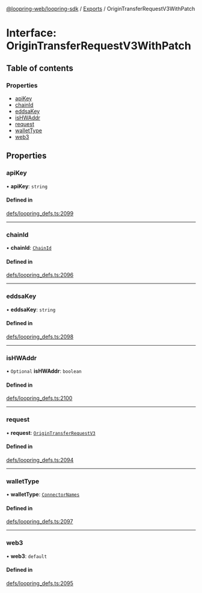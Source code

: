 [@loopring-web/loopring-sdk](../README.md) / [Exports](../modules.md) / OriginTransferRequestV3WithPatch

# Interface: OriginTransferRequestV3WithPatch

## Table of contents

### Properties

- [apiKey](OriginTransferRequestV3WithPatch.md#apikey)
- [chainId](OriginTransferRequestV3WithPatch.md#chainid)
- [eddsaKey](OriginTransferRequestV3WithPatch.md#eddsakey)
- [isHWAddr](OriginTransferRequestV3WithPatch.md#ishwaddr)
- [request](OriginTransferRequestV3WithPatch.md#request)
- [walletType](OriginTransferRequestV3WithPatch.md#wallettype)
- [web3](OriginTransferRequestV3WithPatch.md#web3)

## Properties

### apiKey

• **apiKey**: `string`

#### Defined in

[defs/loopring_defs.ts:2099](https://github.com/Loopring/loopring_sdk/blob/c031084/src/defs/loopring_defs.ts#L2099)

___

### chainId

• **chainId**: [`ChainId`](../enums/ChainId.md)

#### Defined in

[defs/loopring_defs.ts:2096](https://github.com/Loopring/loopring_sdk/blob/c031084/src/defs/loopring_defs.ts#L2096)

___

### eddsaKey

• **eddsaKey**: `string`

#### Defined in

[defs/loopring_defs.ts:2098](https://github.com/Loopring/loopring_sdk/blob/c031084/src/defs/loopring_defs.ts#L2098)

___

### isHWAddr

• `Optional` **isHWAddr**: `boolean`

#### Defined in

[defs/loopring_defs.ts:2100](https://github.com/Loopring/loopring_sdk/blob/c031084/src/defs/loopring_defs.ts#L2100)

___

### request

• **request**: [`OriginTransferRequestV3`](OriginTransferRequestV3.md)

#### Defined in

[defs/loopring_defs.ts:2094](https://github.com/Loopring/loopring_sdk/blob/c031084/src/defs/loopring_defs.ts#L2094)

___

### walletType

• **walletType**: [`ConnectorNames`](../enums/ConnectorNames.md)

#### Defined in

[defs/loopring_defs.ts:2097](https://github.com/Loopring/loopring_sdk/blob/c031084/src/defs/loopring_defs.ts#L2097)

___

### web3

• **web3**: `default`

#### Defined in

[defs/loopring_defs.ts:2095](https://github.com/Loopring/loopring_sdk/blob/c031084/src/defs/loopring_defs.ts#L2095)

